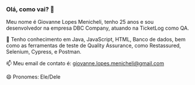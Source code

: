 ### Olá, como vai? 👋

Meu nome é Giovanne Lopes Menicheli, tenho 25 anos e sou desenvolvedor na empresa DBC Company, atuando na TicketLog como QA.

🌱 Tenho conhecimento em Java, JavaScript, HTML, Banco de dados, bem como as ferramentas de teste de Quality Assurance, como Restassured, Selenium, Cypress, e Postman.

📫 Meu email de contato é: giovanne.lopes.menicheli@gmail.com

😄 Pronomes: Ele/Dele


